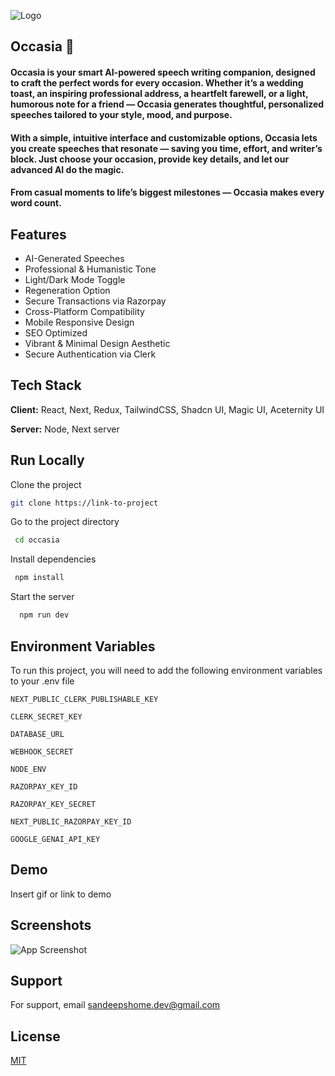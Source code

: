 ![Logo]("./public/logo.svg)

## Occasia 🚀

#### Occasia is your smart AI-powered speech writing companion, designed to craft the perfect words for every occasion. Whether it’s a wedding toast, an inspiring professional address, a heartfelt farewell, or a light, humorous note for a friend — Occasia generates thoughtful, personalized speeches tailored to your style, mood, and purpose.

#### With a simple, intuitive interface and customizable options, Occasia lets you create speeches that resonate — saving you time, effort, and writer’s block. Just choose your occasion, provide key details, and let our advanced AI do the magic.

#### From casual moments to life’s biggest milestones — Occasia makes every word count.

## Features

- AI-Generated Speeches
- Professional & Humanistic Tone
- Light/Dark Mode Toggle
- Regeneration Option
- Secure Transactions via Razorpay
- Cross-Platform Compatibility
- Mobile Responsive Design
- SEO Optimized
- Vibrant & Minimal Design Aesthetic
- Secure Authentication via Clerk

## Tech Stack

**Client:** React, Next, Redux, TailwindCSS, Shadcn UI, Magic UI, Aceternity UI

**Server:** Node, Next server

## Run Locally

Clone the project

```bash
git clone https://link-to-project
```

Go to the project directory

```bash
 cd occasia
```

Install dependencies

```bash
 npm install
```

Start the server

```bash
  npm run dev
```

## Environment Variables

To run this project, you will need to add the following environment variables to your .env file

`NEXT_PUBLIC_CLERK_PUBLISHABLE_KEY`

`CLERK_SECRET_KEY`

`DATABASE_URL`

`WEBHOOK_SECRET`

`NODE_ENV`

`RAZORPAY_KEY_ID`

`RAZORPAY_KEY_SECRET`

`NEXT_PUBLIC_RAZORPAY_KEY_ID`

`GOOGLE_GENAI_API_KEY`

## Demo

Insert gif or link to demo

## Screenshots

![App Screenshot]()

## Support

For support, email sandeepshome.dev@gmail.com

## License

[MIT](https://choosealicense.com/licenses/mit/)
